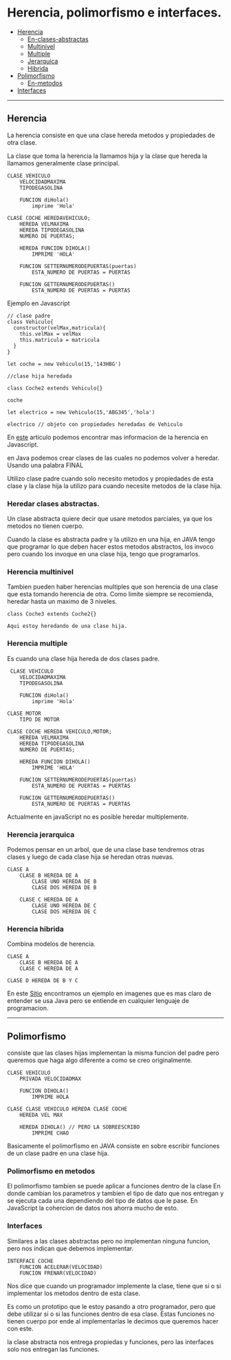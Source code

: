 # Herencia, polimorfismo e interfaces.


+ [Herencia](#herencia)
    + [En-clases-abstractas](#heredar-clases-abstractas)
    + [Multinivel](#herencia-multinivel)
    + [Multiple](#herencia-multiple)
    + [Jerarquica](#herencia-jerarquica)
    + [Hibrida](#herencia-hibrida)
+ [Polimorfismo](#polimorfismo)
    + [En-metodos](#polimorfismo-en-metodos)
+ [Interfaces](#interfaces)
---

## Herencia

La herencia consiste en que una clase hereda metodos y propiedades de otra clase.

La clase que toma la herencia la llamamos hija y la clase que hereda la llamamos generalmente clase principal.

    CLASE VEHICULO
        VELOCIDADMAXIMA
        TIPODEGASOLINA
    
        FUNCION diHola()
            imprime 'Hola'

    CLASE COCHE HEREDAVEHICULO;
        HEREDA VELMAXIMA
        HEREDA TIPODEGASOLINA
        NUMERO DE PUERTAS;

        HEREDA FUNCION DIHOLA()
            IMPRIME 'HOLA'

        FUNCION SETTERNUMERODEPUERTAS(puertas)
            ESTA_NUMERO DE PUERTAS = PUERTAS
        
        FUNCION GETTERNUMERODEPUERTAS()
            ESTA_NUMERO DE PUERTAS = PUERTAS

Ejemplo en Javascript

    // clase padre
    class Vehiculo{
      constructor(velMax,matricula){
        this.velMax = velMax
        this.matricula = matricula
      }
    }
    
    let coche = new Vehiculo(15,'143HBG')
    
    //clase hija heredada

    class Coche2 extends Vehiculo{}
    
    coche
    
    let electrico = new Vehiculo(15,'ABG345','hola')
    
    electrico // objeto con propiedades heredadas de Vehiculo

En [este](https://lenguajejs.com/javascript/caracteristicas/herencia-de-clases/) articulo podemos encontrar mas informacion de la herencia en Javascript. 

en Java podemos crear clases de las cuales no podemos volver a heredar. Usando una palabra FINAL

Utilizo clase padre cuando solo necesito metodos y propiedades de esta clase y la clase hija la utilizo para cuando necesite metodos de la clase hija. 

### Heredar clases abstractas.

Un clase abstracta quiere decir que usare metodos parciales, ya que los metodos no tienen cuerpo. 

Cuando la clase es abstracta padre y la utilizo en una hija, en JAVA tengo que programar lo que deben hacer estos metodos abstractos, los invoco pero cuando los invoque en una clase hija, tengo que programarlos. 

### Herencia multinivel

Tambien pueden haber herencias multiples que son herencia de una clase que esta tomando herencia de otra. Como limite siempre se recomienda, heredar hasta un maximo de 3 niveles.


    class Coche3 extends Coche2{}

    Aqui estoy heredando de una clase hija.


### Herencia multiple

Es cuando una clase hija hereda de dos clases padre. 

     CLASE VEHICULO
        VELOCIDADMAXIMA
        TIPODEGASOLINA
    
        FUNCION diHola()
            imprime 'Hola'

    CLASE MOTOR
        TIPO DE MOTOR

    CLASE COCHE HEREDA VEHICULO,MOTOR;
        HEREDA VELMAXIMA
        HEREDA TIPODEGASOLINA
        NUMERO DE PUERTAS;

        HEREDA FUNCION DIHOLA()
            IMPRIME 'HOLA'

        FUNCION SETTERNUMERODEPUERTAS(puertas)
            ESTA_NUMERO DE PUERTAS = PUERTAS
        
        FUNCION GETTERNUMERODEPUERTAS()
            ESTA_NUMERO DE PUERTAS = PUERTAS   

Actualmente en javaScript no es posible heredar multiplemente. 

### Herencia jerarquica 

Podemos pensar en un arbol, que de una clase base tendremos otras clases y luego de cada clase hija se heredan otras nuevas.

    CLASE A
        CLASE B HEREDA DE A
            CLASE UNO HEREDA DE B
            CLASE DOS HEREDA DE B

        CLASE C HEREDA DE A
            CLASE UNO HEREDA DE C
            CLASE DOS HEREDA DE C

### Herencia hibrida

Combina modelos de herencia. 

    CLASE A 
        CLASE B HEREDA DE A
        CLASE C HEREDA DE A

    CLASE D HEREDA DE B Y C

En este [Sitio](https://guru99.es/java-class-inheritance/#4) encontramos un ejemplo en imagenes que es mas claro de entender se usa Java pero se entiende en cualquier lenguaje de programacion. 

---

## Polimorfismo

consiste que las clases hijas implementan la misma funcion del padre pero queremos que haga algo diferente a como se creo originalmente. 

    CLASE VEHICULO
        PRIVADA VELOCIDADMAX

        FUNCION DIHOLA()
            IMPRIME HOLA

    CLASE CLASE VEHICULO HEREDA CLASE COCHE
        HEREDA VEL MAX

        HEREDA DIHOLA() // PERO LA SOBREESCRIBO
            IMPRIME CHAO

Basicamente el polimorfismo en JAVA consiste en sobre escribir funciones de un clase padre en una clase hija. 

### Polimorfismo en metodos

El polimorfismo tambien se puede aplicar a funciones dentro de la clase En donde cambian los parametros y tambien el tipo de dato que nos entregan y se ejecuta cada una dependiendo del tipo de datos que le pase. En JavaScript la cohercion de datos nos ahorra mucho de esto. 

### Interfaces

Similares a las clases abstractas pero no implementan ninguna funcion, pero nos indican que debemos implementar.

    INTERFACE COCHE
        FUNCION ACELERAR(VELOCIDAD)
        FUNCION FRENAR(VELOCIDAD)

Nos dice que cuando un programador implemente la clase, tiene que si o si implementar los metodos dentro de esta clase. 

Es como un prototipo que le estoy pasando a otro programador, pero que debe utilizar si o si las funciones dentro de esa clase. Estas funciones no tienen cuerpo por ende al implementarlas le decimos que queremos hacer con este. 

la clase abstracta nos entrega propiedas y funciones, pero las interfaces solo nos entregan las funciones. 

    

